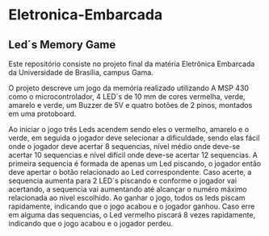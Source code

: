# Eletronica-Embarcada
## Led´s Memory Game
Este repositório consiste no projeto final da matéria Eletrônica Embarcada da Universidade de Brasília, campus Gama. 

O projeto descreve um jogo da memória realizado utilizando A MSP 430 como o microcontrolador, 4 LED´s de 10 mm de cores vermelha, verde, amarelo e verde, um Buzzer de 5V e quatro botões de 2 pinos, montados em uma protoboard.


Ao iniciar o jogo três Leds acendem sendo eles o vermelho, amarelo e o verde, em seguida o jogador deve selecionar a dificuldade, sendo elas fácil onde o jogador deve acertar 8 sequencias, nível médio onde deve-se acertar 10 sequencias e nível difícil onde deve-se acertar 12 sequencias. A primeira sequencia é formada de apenas um Led piscando, o jogador então deve apertar o botão relacionado ao Led correspondente. Caso acerte, a sequencia aumenta para 2 LED´s piscando e conforme o jogador vai acertando, a sequencia vai aumentando até alcançar o numéro máximo relacionada ao nivel escolhido. Ao ganhar o jogo, todos os leds piscam rapidamente, indicando que o jogo acabou e o jogador ganhou. Caso erre em alguma das sequencias, o Led vermelho piscará 8 vezes rapidamente, indicando que o jogo acabou e o jogador perdeu.
